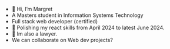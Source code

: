
  
- 👋 Hi, I’m Margret
- A Masters student in Information Systems Technology
- Full stack web developer (certified)
- 👀 Polishing my react skills from April 2024 to latest June 2024.
- 🌱 Im also a lawyer.
- We can collaborate on Web dev projects?
  
<!---
19992018/19992018 is a ✨ special ✨ repository because its `README.md` (this file) appears on your GitHub profile.
You can click the Preview link to take a look at your changes.
--->
